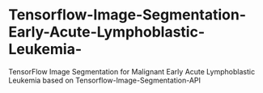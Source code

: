 # Tensorflow-Image-Segmentation-Early-Acute-Lymphoblastic-Leukemia-
TensorFlow Image Segmentation for Malignant Early Acute Lymphoblastic Leukemia based on Tensorflow-Image-Segmentation-API
